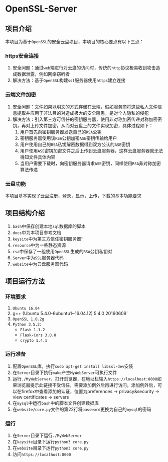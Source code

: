 # OpenSSL-Server

## 项目介绍

本项目为基于`OpenSSL`的安全云盘项目，本项目的核心要点有以下三点：

### https安全连接

1. 安全问题：通过`web`端进行对云盘的访问时，传统的`http`协议极易收到攻击造成数据泄露，例如网络窃听者
2. 解决方法：基于`OpenSSL`构建`ssl`服务器使用`https`建立连接

### 云端文件加密

1. 安全问题：文件如果以明文的方式存储在云端，假如服务商将这些私人文件信息提取并应用于非法目的对造成极大的安全隐患，是对个人隐私的侵犯
2. 解决方法：引入第三方可信任的密钥服务器，使用非对称加密传递对称加密密钥，再对上传文件加密，从而对云盘上的文件实现加密，具体过程如下：
   1. 用户首先向密钥服务器发送自己的`RSA`公钥
   2. 密钥服务器使用该`RSA`公钥加密`ASE`密钥传输给用户
   3. 用户使用自己的`RSA`私钥解密数据得到双方公认的`ASE`密钥
   4. 用户使用`ASE`密钥加密文件之后上传到云盘服务器，这样云盘服务器就无法得知文件具体内容
   5. 当用户需要下载时，向密钥服务器请求`ASE`密钥，同样使用`RSA`非对称加密算法传递

### 云盘功能

本项目基本实现了云盘注册，登录，显示，上传，下载的基本功能要求

## 项目结构介绍

1. `bash`中保存创建本地`sql`数据库的脚本
2. `docs`中为本项目参考文档
3. `keysite`中为第三方信任密钥服务器‘’
4. `resource`中为一些静态资源
5. `rsa`中保存了一组使用`OpenSSL`生成的`RSA`公钥私钥对
6. `Server`中为`SSL`服务器代码
7. `website`中为云盘服务器代码

## 项目运行方法

### 环境要求

1. `Ubuntu 16.04`
2. g++ (Ubuntu 5.4.0-6ubuntu1~16.04.12) 5.4.0 20160609`
3. `OpenSSL 1.0.2g`
4. `Python 3.5.2`:
   * `Flask 1.1.2`
   * `Flask-Cors 3.0.8`
   * `crypto 1.4.1`

### 运行准备

1. 配置`OpenSSL`库，执行`sudo apt-get install libssl-dev`安装
2. 在`Server`目录下执行`make`产生`MyWebServer`可执行文件
3. 运行`./MyWebServer`，打开浏览器，在地址栏输入`https://localhost:8000`如果浏览器提示此链接不受信任，需要添加例外后再进行访问。添加例外后，可以在firefox中查看添加的认证，位置为preferences -> privacy&security -> view certificates -> servers
4. 在`mysql`中运行`bash`中的脚本文件创建数据库
5. 在`website/core.py`文件的第22行将`password`更换为自己的`mysql`的密码

### 运行

1. 在`Server`目录下运行`./MyWebServer`
2. 在`keysite`目录下运行`python3 core.py`
3. 在`website`目录下运行`python3 core.py`
4. 访问`https://localhost:8000`

